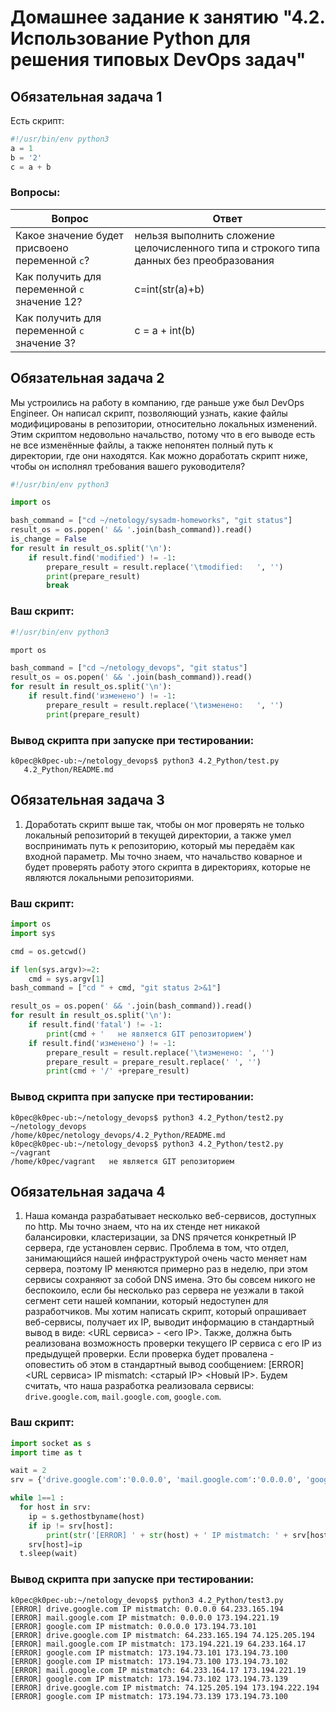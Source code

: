 # Домашнее задание к занятию "4.2. Использование Python для решения типовых DevOps задач"

## Обязательная задача 1

Есть скрипт:
```python
#!/usr/bin/env python3
a = 1
b = '2'
c = a + b
```

### Вопросы:
| Вопрос  | Ответ |
| ------------- | ------------- |
| Какое значение будет присвоено переменной `c`?  | нельзя выполнить сложение целочисленного типа и строкого типа данных без преобразования |
| Как получить для переменной `c` значение 12?  | c=int(str(a)+b)  |
| Как получить для переменной `c` значение 3?  | c = a + int(b) |

## Обязательная задача 2
Мы устроились на работу в компанию, где раньше уже был DevOps Engineer. Он написал скрипт, позволяющий узнать, какие файлы модифицированы в репозитории, относительно локальных изменений. Этим скриптом недовольно начальство, потому что в его выводе есть не все изменённые файлы, а также непонятен полный путь к директории, где они находятся. Как можно доработать скрипт ниже, чтобы он исполнял требования вашего руководителя?

```python
#!/usr/bin/env python3

import os

bash_command = ["cd ~/netology/sysadm-homeworks", "git status"]
result_os = os.popen(' && '.join(bash_command)).read()
is_change = False
for result in result_os.split('\n'):
    if result.find('modified') != -1:
        prepare_result = result.replace('\tmodified:   ', '')
        print(prepare_result)
        break
```

### Ваш скрипт:
```python
#!/usr/bin/env python3

mport os

bash_command = ["cd ~/netology_devops", "git status"]
result_os = os.popen(' && '.join(bash_command)).read()
for result in result_os.split('\n'):
    if result.find('изменено') != -1:
        prepare_result = result.replace('\tизменено:   ', '')
        print(prepare_result)
```

### Вывод скрипта при запуске при тестировании:
```
k0pec@k0pec-ub:~/netology_devops$ python3 4.2_Python/test.py
   4.2_Python/README.md
```

## Обязательная задача 3
1. Доработать скрипт выше так, чтобы он мог проверять не только локальный репозиторий в текущей директории, а также умел воспринимать путь к репозиторию, который мы передаём как входной параметр. Мы точно знаем, что начальство коварное и будет проверять работу этого скрипта в директориях, которые не являются локальными репозиториями.

### Ваш скрипт:
```python
import os
import sys

cmd = os.getcwd()

if len(sys.argv)>=2:
    cmd = sys.argv[1]
bash_command = ["cd " + cmd, "git status 2>&1"]

result_os = os.popen(' && '.join(bash_command)).read()
for result in result_os.split('\n'):
    if result.find('fatal') != -1:
        print(cmd + '   не является GIT репозиторием')
    if result.find('изменено') != -1:
        prepare_result = result.replace('\tизменено: ', '')
        prepare_result = prepare_result.replace(' ', '') 
        print(cmd + '/' +prepare_result)
```

### Вывод скрипта при запуске при тестировании:
```
k0pec@k0pec-ub:~/netology_devops$ python3 4.2_Python/test2.py ~/netology_devops
/home/k0pec/netology_devops/4.2_Python/README.md
k0pec@k0pec-ub:~/netology_devops$ python3 4.2_Python/test2.py ~/vagrant
/home/k0pec/vagrant   не является GIT репозиторием
```

## Обязательная задача 4
1. Наша команда разрабатывает несколько веб-сервисов, доступных по http. Мы точно знаем, что на их стенде нет никакой балансировки, кластеризации, за DNS прячется конкретный IP сервера, где установлен сервис. Проблема в том, что отдел, занимающийся нашей инфраструктурой очень часто меняет нам сервера, поэтому IP меняются примерно раз в неделю, при этом сервисы сохраняют за собой DNS имена. Это бы совсем никого не беспокоило, если бы несколько раз сервера не уезжали в такой сегмент сети нашей компании, который недоступен для разработчиков. Мы хотим написать скрипт, который опрашивает веб-сервисы, получает их IP, выводит информацию в стандартный вывод в виде: <URL сервиса> - <его IP>. Также, должна быть реализована возможность проверки текущего IP сервиса c его IP из предыдущей проверки. Если проверка будет провалена - оповестить об этом в стандартный вывод сообщением: [ERROR] <URL сервиса> IP mismatch: <старый IP> <Новый IP>. Будем считать, что наша разработка реализовала сервисы: `drive.google.com`, `mail.google.com`, `google.com`.

### Ваш скрипт:
```python
import socket as s
import time as t

wait = 2
srv = {'drive.google.com':'0.0.0.0', 'mail.google.com':'0.0.0.0', 'google.com':'0.0.0.0'}

while 1==1 :
  for host in srv:
    ip = s.gethostbyname(host)
    if ip != srv[host]:
        print(str('[ERROR] ' + str(host) + ' IP mistmatch: ' + srv[host] + ' ' + ip))
    srv[host]=ip
  t.sleep(wait)
```

### Вывод скрипта при запуске при тестировании:
```
k0pec@k0pec-ub:~/netology_devops$ python3 4.2_Python/test3.py
[ERROR] drive.google.com IP mistmatch: 0.0.0.0 64.233.165.194
[ERROR] mail.google.com IP mistmatch: 0.0.0.0 173.194.221.19
[ERROR] google.com IP mistmatch: 0.0.0.0 173.194.73.101
[ERROR] drive.google.com IP mistmatch: 64.233.165.194 74.125.205.194
[ERROR] mail.google.com IP mistmatch: 173.194.221.19 64.233.164.17
[ERROR] google.com IP mistmatch: 173.194.73.101 173.194.73.100
[ERROR] google.com IP mistmatch: 173.194.73.100 173.194.73.102
[ERROR] mail.google.com IP mistmatch: 64.233.164.17 173.194.221.19
[ERROR] google.com IP mistmatch: 173.194.73.102 173.194.73.139
[ERROR] drive.google.com IP mistmatch: 74.125.205.194 173.194.222.194
[ERROR] google.com IP mistmatch: 173.194.73.139 173.194.73.100

```